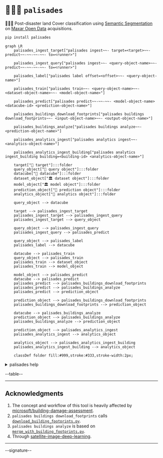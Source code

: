 # 🧑🏽‍🚒 `palisades`

🧑🏽‍🚒 Post-disaster land Cover classification using [Semantic Segmentation](https://github.com/kamangir/roofai) on [Maxar Open Data](https://github.com/kamangir/blue-geo/tree/main/blue_geo/catalog/maxar_open_data) acquisitions. 

```bash
pip install palisades
```

```mermaid
graph LR
    palisades_ingest_target["palisades ingest~~- target=<target>~~- predict~~-~~-~~-~~- to=<runner>"]

    palisades_ingest_query["palisades ingest~~- <query-object-name>~~- predict~~-~~-~~-~~- to=<runner>"]

    palisades_label["palisades label offset=<offset>~~- <query-object-name>"]

    palisades_train["palisades train~~- <query-object-name>~~- <dataset-object-name>~~- <model-object-name>"]

    palisades_predict["palisades predict~~-~~-~~- <model-object-name> <datacube-id> <prediction-object-name>"]

    palisades_buildings_download_footprints["palisades buildings download_footprints~~- <input-object-name>~~- <output-object-name>"]

    palisades_buildings_analyze["palisades buildings analyze~~- <prediction-object-name>"]

    palisades_analytics_ingest["palisades analytics ingest~~- <analytics-object-name>"]

    palisades_analytics_ingest_building["palisades analytics ingest_building building=<building-id> <analytics-object-name>"]

    target["🎯 target"]:::folder
    query_object["📂 query object"]:::folder
    datacube["🧊 datacube"]:::folder
    dataset_object["🏛️ dataset object"]:::folder
    model_object["🏛️ model object"]:::folder
    prediction_object["📂 prediction object"]:::folder
    analytics_object["📂 analytics object"]:::folder

    query_object --> datacube

    target --> palisades_ingest_target
    palisades_ingest_target --> palisades_ingest_query
    palisades_ingest_target --> query_object

    query_object --> palisades_ingest_query
    palisades_ingest_query --> palisades_predict

    query_object --> palisades_label
    palisades_label --> datacube

    datacube --> palisades_train
    query_object --> palisades_train
    palisades_train --> dataset_object
    palisades_train --> model_object

    model_object --> palisades_predict
    datacube --> palisades_predict
    palisades_predict --> palisades_buildings_download_footprints
    palisades_predict --> palisades_buildings_analyze
    palisades_predict --> prediction_object

    prediction_object --> palisades_buildings_download_footprints
    palisades_buildings_download_footprints --> prediction_object

    datacube --> palisades_buildings_analyze
    prediction_object --> palisades_buildings_analyze
    palisades_buildings_analyze --> prediction_object

    prediction_object --> palisades_analytics_ingest
    palisades_analytics_ingest --> analytics_object

    analytics_object --> palisades_analytics_ingest_building
    palisades_analytics_ingest_building --> analytics_object

    classDef folder fill:#999,stroke:#333,stroke-width:2px;
```

<details>
<summary>palisades help</summary>

--help-- palisades ingest
--help-- palisades label
--help-- palisades train
--help-- palisades predict
--help-- palisades analytics

</details>

--table--

---

## Acknowledgments
 
1. The concept and workflow of this tool is heavily affected by [microsoft/building-damage-assessment](https://github.com/microsoft/building-damage-assessment).
2. `palisades buildings download_footprints` calls [`download_building_footprints.py`](https://github.com/microsoft/building-damage-assessment/blob/main/download_building_footprints.py).
3. `palisades buildings analyze` is based on [`merge_with_building_footprints.py`](https://github.com/microsoft/building-damage-assessment/blob/main/merge_with_building_footprints.py).
4. Through [satellite-image-deep-learning](https://www.satellite-image-deep-learning.com/p/building-damage-assessment).

---

--signature--